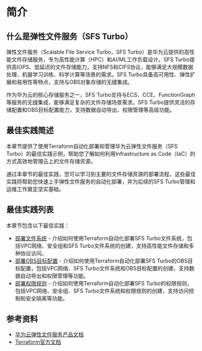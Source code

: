 # 简介

## 什么是弹性文件服务（SFS Turbo）

弹性文件服务（Scalable File Service Turbo，SFS Turbo）是华为云提供的高性能文件存储服务，专为高性能计算（HPC）和AI/ML工作负载设计。SFS Turbo提供高IOPS、低延迟的文件存储能力，支持NFS和CIFS协议，能够满足大规模数据处理、机器学习训练、科学计算等场景的需求。SFS Turbo具备高可用性、弹性扩展和易用性等特点，支持与OBS对象存储的无缝集成。

作为华为云的核心存储服务之一，SFS Turbo支持与ECS、CCE、FunctionGraph等服务的无缝集成，能够满足复杂的文件存储场景需求。SFS Turbo提供灵活的存储配置和OBS目标配置能力，支持数据自动导出、权限管理等高级功能。

## 最佳实践简述

本章节提供了使用Terraform自动化部署和管理华为云弹性文件服务（SFS Turbo）的最佳实践示例，帮助您了解如何利用Infrastructure as Code（IaC）的方式高效地管理云上的文件存储资源。

通过本章节的最佳实践，您可以学习到主要的文件存储资源的部署流程，这些最佳实践将帮助您快速上手弹性文件服务的自动化部署，并为后续的SFS Turbo管理和运维工作奠定坚实基础。

## 最佳实践列表

本章节包含以下最佳实践：

* [部署文件系统](file_system.md) - 介绍如何使用Terraform自动化部署SFS Turbo文件系统，包括VPC网络、安全组和SFS Turbo文件系统的创建，支持高性能文件存储和多种协议访问。
* [部署OBS目标配置](obs_target_configuration.md) - 介绍如何使用Terraform自动化部署SFS Turbo的OBS目标配置，包括VPC网络、SFS Turbo文件系统和OBS目标配置的创建，支持数据自动导出和权限管理等功能。
* [部署权限规则](permission_rule.md) - 介绍如何使用Terraform自动化部署SFS Turbo的权限规则，包括VPC网络、安全组、SFS Turbo文件系统和权限规则的创建，支持访问控制和安全隔离等功能。

## 参考资料

- [华为云弹性文件服务产品文档](https://support.huaweicloud.com/sfsturbo/index.html)
- [Terraform官方文档](https://www.terraform.io/docs/index.html)
